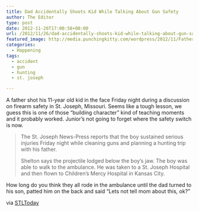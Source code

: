 ```yaml
---
title: Dad Accidentally Shoots Kid While Talking About Gun Safety
author: The Editor
type: post
date: 2012-11-26T17:00:58+00:00
url: /2012/11/26/dad-accidentally-shoots-kid-while-talking-about-gun-safety/
featured_image: http://media.punchingkitty.com/wordpress/2012/11/Father_Son_Gun.jpeg
categories:
  - Happening
tags:
  - accident
  - gun
  - hunting
  - st. joseph

---
```

A father shot his 11-year old kid in the face Friday night during a discussion on firearm safety in St. Joseph, Missouri. Seems like a tough lesson, we guess this is one of those &#8220;building character&#8221; kind of teaching moments and it probably worked. Junior&#8217;s not going to forget where the safety switch is now.

> The St. Joseph News-Press reports that the boy sustained serious injuries Friday night while cleaning guns and planning a hunting trip with his father.
> 
> Shelton says the projectile lodged below the boy&#8217;s jaw. The boy was able to walk to the ambulance. He was taken to a St. Joseph Hospital and then flown to Children&#8217;s Mercy Hospital in Kansas City.

How long do you think they all rode in the ambulance until the dad turned to his son, patted him on the back and said &#8220;Lets not tell mom about this, ok?&#8221;

via <a href="http://www.stltoday.com/news/local/state-and-regional/mo-boy-shot-while-discussing-gun-safety-with-dad/article_fd5578c7-519a-5e85-bf0e-4affa8c7f6de.html" target="_blank">STLToday</a>